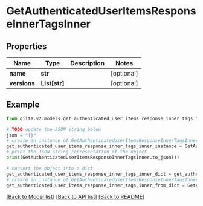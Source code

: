 # GetAuthenticatedUserItemsResponseInnerTagsInner


## Properties

Name | Type | Description | Notes
------------ | ------------- | ------------- | -------------
**name** | **str** |  | [optional] 
**versions** | **List[str]** |  | [optional] 

## Example

```python
from qiita.v2.models.get_authenticated_user_items_response_inner_tags_inner import GetAuthenticatedUserItemsResponseInnerTagsInner

# TODO update the JSON string below
json = "{}"
# create an instance of GetAuthenticatedUserItemsResponseInnerTagsInner from a JSON string
get_authenticated_user_items_response_inner_tags_inner_instance = GetAuthenticatedUserItemsResponseInnerTagsInner.from_json(json)
# print the JSON string representation of the object
print(GetAuthenticatedUserItemsResponseInnerTagsInner.to_json())

# convert the object into a dict
get_authenticated_user_items_response_inner_tags_inner_dict = get_authenticated_user_items_response_inner_tags_inner_instance.to_dict()
# create an instance of GetAuthenticatedUserItemsResponseInnerTagsInner from a dict
get_authenticated_user_items_response_inner_tags_inner_from_dict = GetAuthenticatedUserItemsResponseInnerTagsInner.from_dict(get_authenticated_user_items_response_inner_tags_inner_dict)
```
[[Back to Model list]](../README.md#documentation-for-models) [[Back to API list]](../README.md#documentation-for-api-endpoints) [[Back to README]](../README.md)


